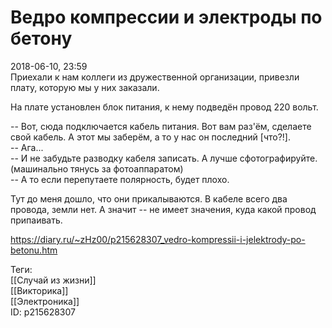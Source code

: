 Ведро компрессии и электроды по бетону
=======================================

   
 2018-06-10, 23:59   
  Приехали к нам коллеги из дружественной организации, привезли плату, которую мы у них заказали.   
   
 На плате установлен блок питания, к нему подведён провод 220 вольт.   
   
 -- Вот, сюда подключается кабель питания. Вот вам раз'ём, сделаете свой кабель. А этот мы заберём, а то у нас он последний [что?!].   
 -- Ага...   
 -- И не забудьте разводку кабеля записать. А лучше сфотографируйте.   
 (машинально тянусь за фотоаппаратом)   
 -- А то если перепутаете полярность, будет плохо.   
   
 Тут до меня дошло, что они прикалываются. В кабеле всего два провода, земли нет. А значит -- не имеет значения, куда какой провод припаивать.   
    
 <https://diary.ru/~zHz00/p215628307_vedro-kompressii-i-jelektrody-po-betonu.htm>   
   
 Теги:   
 [[Случай из жизни]]   
 [[Викторика]]   
 [[Электроника]]   
 ID: p215628307